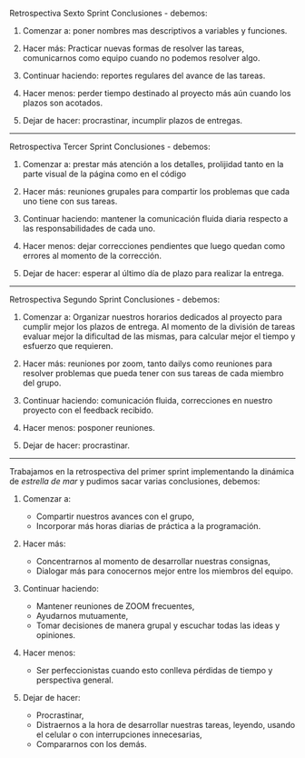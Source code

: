 Retrospectiva Sexto Sprint
Conclusiones - debemos:

1. Comenzar a: poner nombres mas descriptivos a variables y funciones.

2. Hacer más: Practicar nuevas formas de resolver las tareas, comunicarnos como equipo cuando no podemos resolver algo.

3. Continuar haciendo: reportes regulares del avance de las tareas.

4. Hacer menos: perder tiempo destinado al proyecto más aún cuando los plazos son acotados.

5. Dejar de hacer: procrastinar, incumplir plazos de entregas.



--------------------------------------------------------
Retrospectiva Tercer Sprint
Conclusiones - debemos:

1. Comenzar a: prestar más atención a los detalles, prolijidad tanto en la parte visual de la página como en el código

2. Hacer más: reuniones grupales para compartir los problemas que cada uno tiene con sus tareas.

3. Continuar haciendo: mantener la comunicación fluida diaria respecto a las responsabilidades de cada uno.

4. Hacer menos: dejar correcciones pendientes que luego quedan como errores al momento de la corrección.

5. Dejar de hacer: esperar al último día de plazo para realizar la entrega.



--------------------------------------------------------
Retrospectiva Segundo Sprint
Conclusiones - debemos:

1. Comenzar a: Organizar nuestros horarios dedicados al proyecto para cumplir mejor los plazos de entrega. Al momento de la división de tareas evaluar mejor la dificultad de las mismas, para calcular mejor el tiempo y esfuerzo que requieren.

2. Hacer más: reuniones por zoom, tanto dailys como reuniones para resolver problemas que pueda tener con sus tareas de cada miembro del grupo.

3. Continuar haciendo: comunicación fluida, correcciones 
en nuestro proyecto con el feedback recibido.

4. Hacer menos: posponer reuniones.

5. Dejar de hacer: procrastinar. 




--------------------------------------------------------
Trabajamos en la retrospectiva del primer sprint implementando la dinámica de *estrella de mar* y pudimos sacar varias conclusiones, debemos:

1. Comenzar a:
   - Compartir nuestros avances con el grupo,
   - Incorporar más horas diarias de práctica a la programación.  

2. Hacer más:
   - Concentrarnos al momento de desarrollar nuestras consignas,
   - Dialogar más para conocernos mejor entre los miembros del equipo.

3. Continuar haciendo:
   - Mantener reuniones de ZOOM frecuentes,
   - Ayudarnos mutuamente,
   - Tomar decisiones de manera grupal y escuchar todas las ideas y opiniones.

4. Hacer menos:
   - Ser perfeccionistas cuando esto conlleva pérdidas de tiempo y perspectiva general.

5. Dejar de hacer:
   - Procrastinar,
   - Distraernos a la hora de desarrollar nuestras tareas, leyendo, usando el celular o con interrupciones innecesarias,
   - Compararnos con los demás.
